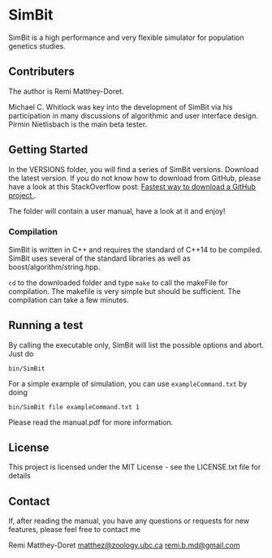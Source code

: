# SimBit

SimBit is a high performance and very flexible simulator for population genetics studies. 

## Contributers

The author is Remi Matthey-Doret.

Michael C. Whitlock was key into the development of SimBit via his participation in many discussions of algorithmic and user interface design. Pirmin Nietlisbach is the main beta tester.


## Getting Started

In the VERSIONS folder, you will find a series of SimBit versions. Download the latest version. If you do not know how to download from GitHub, please have a look at this StackOverflow post: [Fastest way to download a GitHub project
](https://stackoverflow.com/questions/6466945/fastest-way-to-download-a-github-project).

The folder will contain a user manual, have a look at it and enjoy!


### Compilation

SimBit is written in C++ and requires the standard of C++14 to be compiled. SimBit uses several of the standard libraries as well as boost/algorithm/string.hpp.

`cd` to the downloaded folder and type `make` to call the makeFile for compilation. The makefile is very simple but should be sufficient. The compilation can take a few minutes.


## Running a test

By calling the executable only, SimBit will list the possible options and abort. Just do

`bin/SimBit` 

For a simple example of simulation, you can use `exampleCommand.txt` by doing

`bin/SimBit file exampleCommand.txt 1`

Please read the manual.pdf for more information.

## License

This project is licensed under the MIT License - see the LICENSE.txt file for details

## Contact

If, after reading the manual, you have any questions or requests for new features, please feel free to contact me 

Remi Matthey-Doret
	matthez@zoology.ubc.ca
	remi.b.md@gmail.com



